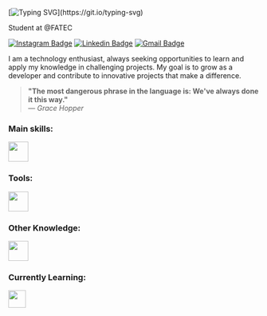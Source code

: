   
[![Typing SVG](https://readme-typing-svg.herokuapp.com/?font=Montserrat&color=FFFFFF&size=30&align=left&vCenter=true&width=1000&lines=Hello!+I'm+Matheus+Germano;Welcome+to+my+GitHub!)](https://git.io/typing-svg)


Student at @FATEC




[![Instagram Badge](https://img.shields.io/badge/-@mgermano._-E4405F?style=flat-square&logo=instagram&logoColor=white&link=https://www.instagram.com/mgermano._/)](https://www.instagram.com/mgermano._/)
[![Linkedin Badge](https://img.shields.io/badge/-Matheus%20Germano-0077B5?style=flat-square&logo=Linkedin&logoColor=white&link=https://www.linkedin.com/in/math-germano/)](https://www.linkedin.com/in/math-germano/)
[![Gmail Badge](https://img.shields.io/badge/-silvaa.matheus112@gmail.com-D14836?style=flat-square&logo=Gmail&logoColor=white&link=mailto:silvaa.matheus112@gmail.com)](mailto:silvaa.matheus112@gmail.com)

I am a technology enthusiast, always seeking opportunities to learn and apply my knowledge in challenging projects. My goal is to grow as a developer and contribute to innovative projects that make a difference.

> **"The most dangerous phrase in the language is: We've always done it this way."**  
> — *Grace Hopper*

### Main skills:

<div align="left">
  <img src="https://skillicons.dev/icons?i=python,javascript,typescript,react,redux,vite,nodejs,nestjs,express,mysql,postgres" height="40" />
</div>
 
### Tools:
<div align="left">
  <img src="https://skillicons.dev/icons?i=vscode,git,github,linux,figma" height="40" />
</div>
 
### Other Knowledge:

<div align="left">
  <img src="https://skillicons.dev/icons?i=html,css,bootstrap,flask,aws,wordpress,java,spring" height="40" />
</div>

  
### Currently Learning:
<div align="left">
  <img src="https://skillicons.dev/icons?i=docker,django,fastapi" height="35" />
</div>


